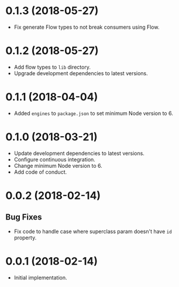 # 0.1.3 (2018-05-27)

*   Fix generate Flow types to not break consumers using Flow.

# 0.1.2 (2018-05-27)

*  Add flow types to `lib` directory.
* Upgrade development dependencies to latest versions.


# 0.1.1 (2018-04-04)

*   Added `engines` to `package.json` to set minimum Node version to 6.


# 0.1.0 (2018-03-21)

*   Update development dependencies to latest versions.
*   Configure continuous integration.
*   Change minimum Node version to 6.
*   Add code of conduct.

# 0.0.2 (2018-02-14)

## Bug Fixes

*   Fix code to handle case where superclass param doesn't have `id` property.

# 0.0.1 (2018-02-14)

*   Initial implementation.
